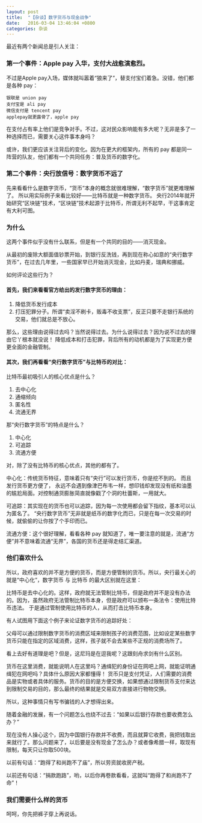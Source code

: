 ```yaml
---
layout: post
title:  "【杂谈】数字货币与现金战争"
date:   2016-03-04 13:46:04 +0800
categories: 杂谈
---
```

最近有两个新闻总是引人关注：

### 第一个事件：Apple pay 入华，支付大战愈演愈烈。

不过是Apple pay入场，媒体就叫嚣着“狼来了”，替支付宝们着急。没错，他们都是各种 pay：

    银联是 union pay
    支付宝是 ali pay
    微信支付是 tencent pay
    applepay就更露骨了，apple pay

在支付占有率上他们是竞争对手。不过，这对民众影响能有多大呢？无非是多了一种选择而已，需要关心这件事本身吗？

或许，我们更应该关注背后的变化。因为在更大的框架内，所有的 pay 都是同一阵营的队友，他们都有一个共同任务：普及货币的数字化。

### 第二个事件：央行放信号：数字货币不远了
先来看看什么是数字货币，“货币”本身的概念就很难理解，“数字货币”就更难理解了。
所以用实际例子来看比较好——比特币就是一种数字货币。
央行2014年就开始研究“区块链”技术，“区块链”技术起源于比特币，所谓无利不起早，干这事肯定有大利可图。

### 为什么
这两个事件似乎没有什么联系，但是有一个共同的目的——消灭现金。

从最初的废除大额面值钞票开始，到银行反洗钱，再到现在称心如意的“央行数字货币”，在过去几年里，一些国家早已开始消灭现金，比如丹麦，瑞典和挪威。

如何评论这些行为？

#### 首先，我们来看看官方给出的发行数字货币的理由：

1. 降低货币发行成本
2. 打压犯罪分子。所谓“卖淫不刷卡，贩毒不收支票”，反正只要不走银行系统的交易，他们就总是不放心。

那么，这些理由说得过去吗？当然说得过去。为什么说得过去？因为说不过去的理由它丫根本就没说！
降低成本和打击犯罪，背后所有的动机都是为了实现更方便更全面的金融管制。

#### 其次，我们再看看“央行数字货币”与比特币的对比：

比特币最初吸引人的核心优点是什么？

1. 去中心化
2. 通缩倾向
3. 匿名性
4. 流通无界

那“央行数字货币”的特点是什么？

1. 中心化
2. 可追踪
3. 流通方便

对，除了没有比特币的核心优点，其他的都有了。

中心化：传统货币特征，意味着只有“央行”可以发行货币，你是挖不到的。
而且发行货币更方便了， 永远不会遇到像津巴布韦一样，想印钱却发现没有纸和油墨的尴尬局面。对控制通货膨胀简直就像戳了个洞的杜蕾斯，一用就大。
    
可追踪：其实现在的货币也可以追踪，因为每一次使用都会留下指纹，基本可以认为匿名了。
“央行数字货币”无非就是纸币的数字化而已，只是在每一次交易的时候，就偷偷的让你按了个手印而已。
    
流通方便：这个很好理解，看看各种 pay 就知道了，唯一要注意的就是，流通“方便”并不意味着流通“无界”，各国的货币还是得走结汇渠道。

### 他们喜欢什么

所以，政府喜欢的并不是方便的货币，而是方便管制的货币。所以，央行最关心的就是“中心化”，数字货币 与 比特币 的最大区别就在这里：
                                            
比特币是去中心化的。这样，政府就无法管制比特币，但是政府并不是没有办法的。因为，虽然政府无法管制比特币本身，但是政府可以颁布一条法令：使用比特币违法。
于是通过管制使用比特币的人，从而打击比特币本身。

有人试图用下面这个例子来论证数字货币的追踪好处：

父母可以通过限制数字货币的消费区域来限制孩子的消费范围，比如设定某些数字货币只能在指定的区域消费，这样，孩子就不会去某些不正规的消费场所了。

看上去好有道理是吧？但是，这尼玛是在逗我呢？这跟刻舟求剑有什么区别。

货币在这里消费，就能说明人在这里吗？通缉犯的身份证在网吧上网，就能证明通缉犯在网吧吗？具体什么原因大家都懂得！
货币只是支付凭证，人们需要的消费品是实物或者具体的服务。货币的目的是方便交换，如果想通过限制货币支付来达到限制交易的目的，那么最终的结果就是交易双方直接进行物物交换。

所以，这种事情只有写书骗钱的人才想得出来。

随着金融的发展，有一个问题怎么也绕不过去：“如果以后银行存款也要收费怎么办？”

现在没有人操心这个，因为中国银行存款并不收费，而且就算它收费，我把钱取出来就行了。那么问题来了，以后要是没有现金了怎么办？或者像希腊一样，取现有限制，每天只让你取500块。

以前有句话：“跑得了和尚跑不了庙”，所以劳资就收房产税。

以前还有句话：“捐款跑路”，哟，以后你再卷款看看，这就叫“跑得了和尚跑不了命”！

### 我们需要什么样的货币

呵呵，你先把裤子穿上再说话。

